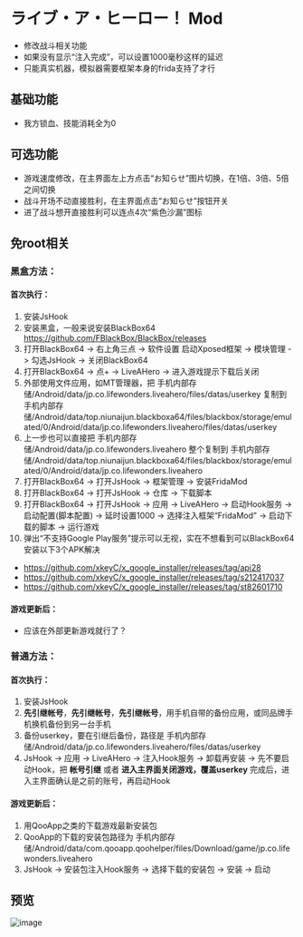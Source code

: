 # ライブ・ア・ヒーロー！ Mod
* 修改战斗相关功能
* 如果没有显示“注入完成”，可以设置1000毫秒这样的延迟
* 只能真实机器，模拟器需要框架本身的frida支持了才行

## 基础功能
* 我方锁血、技能消耗全为0

## 可选功能
* 游戏速度修改，在主界面左上方点击“お知らせ”图片切换，在1倍、3倍、5倍之间切换
* 战斗开场不动直接胜利，在主界面点击“お知らせ”按钮开关
* 进了战斗想开直接胜利可以连点4次“紫色沙漏”图标

## 免root相关
### 黑盒方法：
#### 首次执行：
1. 安装JsHook
2. 安装黑盒，一般来说安装BlackBox64 https://github.com/FBlackBox/BlackBox/releases
3. 打开BlackBox64 -> 右上角三点 -> 软件设置 启动Xposed框架 -> 模块管理 -> 勾选JsHook -> 关闭BlackBox64
4. 打开BlackBox64 -> 点+ -> LiveAHero -> 进入游戏提示下载后关闭
5. 外部使用文件应用，如MT管理器，把 手机内部存储/Android/data/jp.co.lifewonders.liveahero/files/datas/userkey 复制到 手机内部存储/Android/data/top.niunaijun.blackboxa64/files/blackbox/storage/emulated/0/Android/data/jp.co.lifewonders.liveahero/files/datas/userkey
6. 上一步也可以直接把 手机内部存储/Android/data/jp.co.lifewonders.liveahero 整个复制到 手机内部存储/Android/data/top.niunaijun.blackboxa64/files/blackbox/storage/emulated/0/Android/data/jp.co.lifewonders.liveahero
7. 打开BlackBox64 -> 打开JsHook -> 框架管理 -> 安装FridaMod
8. 打开BlackBox64 -> 打开JsHook -> 仓库 -> 下载脚本
9. 打开BlackBox64 -> 打开JsHook -> 应用 -> LiveAHero -> 启动Hook服务 -> 启动配置(脚本配置) -> 延时设置1000 -> 选择注入框架“FridaMod” -> 启动下载的脚本 -> 运行游戏
10. 弹出“不支持Google Play服务”提示可以无视，实在不想看到可以BlackBox64安装以下3个APK解决
* https://github.com/xkeyC/x_google_installer/releases/tag/api28
* https://github.com/xkeyC/x_google_installer/releases/tag/s212417037
* https://github.com/xkeyC/x_google_installer/releases/tag/st82601710
#### 游戏更新后：
* 应该在外部更新游戏就行了？

### 普通方法：
#### 首次执行：
1. 安装JsHook
2. **先引继帐号**，**先引继帐号**，**先引继帐号**，用手机自带的备份应用，或同品牌手机换机备份到另一台手机
3. 备份userkey，要在引继后备份，路径是 手机内部存储/Android/data/jp.co.lifewonders.liveahero/files/datas/userkey
4. JsHook -> 应用 -> LiveAHero -> 注入Hook服务 -> 卸载再安装 -> 先不要启动Hook，把 **帐号引继** 或者 **进入主界面关闭游戏，覆盖userkey** 完成后，进入主界面确认是之前的账号，再启动Hook
#### 游戏更新后：
1. 用QooApp之类的下载游戏最新安装包
2. QooApp的下载的安装包路径为 手机内部存储/Android/data/com.qooapp.qoohelper/files/Download/game/jp.co.lifewonders.liveahero
3. JsHook -> 安装包注入Hook服务 -> 选择下载的安装包 -> 安装 -> 启动
  
## 预览
![image](https://i.imgur.com/eiX2Jp0.jpg)
